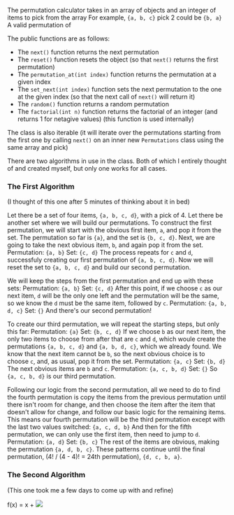 The permutation calculator takes in an array of objects and an integer of items to pick from the array
For example, `{a, b, c}` pick 2 could be `{b, a}`
A valid permutation of 

The public functions are as follows:
 - The `next()` function returns the next permutation
 - The `reset()` function resets the object (so that `next()` returns the first permutation)
 - The `permutation_at(int index)` function returns the permutation at a given index
 - The `set_next(int index)` function sets the next permutation to the one at the given index (so that the next call of `next()` will return it)
 - The `random()` function returns a random permutation
 - The `factorial(int n)` function returns the factorial of an integer (and returns 1 for netagive values) (this function is used internally)

The class is also iterable (it will iterate over the permutations starting from the first one by calling `next()` on an inner new `Permutations` class using the same array and pick)

There are two algorithms in use in the class. Both of which I entirely thought of and created myself, but only one works for all cases.

### The First Algorithm ###
(I thought of this one after 5 minutes of thinking about it in bed)

Let there be a set of four items, `{a, b, c, d}`, with a pick of 4.
Let there be another set where we will build our permutations.
To construct the first permutation, we will start with the obvious first item, `a`, and pop it from the set.
The permutation so far is `{a}`, and the set is `{b, c, d}`.
Next, we are going to take the next obvious item, `b`, and again pop it from the set.
Permutation: `{a, b}`
Set: `{c, d}`
The process repeats for `c` and `d`, successfuly creating our first permutation of `{a, b, c, d}`.
Now we will reset the set to `{a, b, c, d}` and build our second permutation.

We will keep the steps from the first permutation and end up with these sets:
Permutation: `{a, b}`
Set: `{c, d}`
After this point, if we choose `c` as our next item, `d` will be the only one left and the permutation will be the same, so we know the `d` must be the same item, followed by `c`.
Permutation: `{a, b, d, c}`
Set: `{}`
And there's our second permutation!

To create our third permutation, we will repeat the starting steps, but only this far:
Permutation: `{a}`
Set: `{b, c, d}`
If we choose `b` as our next item, the only two items to choose from after that are `c` and `d`, which woule create the permutations `{a, b, c, d}` and `{a, b, d, c}`, which we already found.
We know that the next item cannot be `b`, so the next obvious choice is to choose `c`, and, as usual, pop it from the set.
Permutation: `{a, c}`
Set: `{b, d}`
The next obvious items are `b` and `c`.
Permutation: `{a, c, b, d}`
Set: `{}`
So `{a, c, b, d}` is our third permutation.

Following our logic from the second permutation, all we need to do to find the fourth permutation is copy the items from the previous permutation until there isn't room for change, and then choose the item after the item that doesn't allow for change, and follow our basic logic for the remaining items.
This means our fourth permutation will be the third permutation except with the last two values switched: `{a, c, d, b}`
And then for the fifth permutation, we can only use the first item, then need to jump to `d`.
Permutation: `{a, d}`
Set: `{b, c}`
The rest of the items are obvious, making the permutation `{a, d, b, c}`.
These patterns continue until the final permutation, (4! / (4 - 4)! = 24th permutation), `{d, c, b, a}`.

### The Second Algorithm ###
(This one took me a few days to come up with and refine)

f(x) = x + <img src="https://render.githubusercontent.com/render/math?math=e^{i %2B\pi} =x%2B1">
